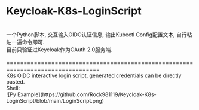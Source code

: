 # Keycloak-K8s-LoginScript
<br>
一个Python脚本, 交互输入OIDC认证信息, 输出Kubectl Config配置文本, 自行粘贴一遍命令即可.<br>
目前只验证过Keycloak作为OAuth 2.0服务端.
<br>
<br>
=================================================================================
<br>
K8s OIDC interactive login script, generated credentials can be directly pasted.
<br>
Shell:
<br>
![Py Example](https://github.com/Rock981119/Keycloak-K8s-LoginScript/blob/main/LoginScript.png)

